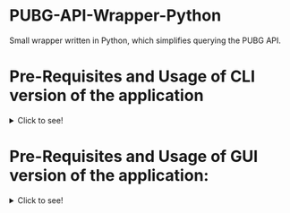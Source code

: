 # PUBG-API-Wrapper-Python
Small wrapper written in Python, which simplifies querying the PUBG API. 

# Pre-Requisites and Usage of CLI version of the application
<details>
   <summary>Click to see!</summary>
   
   1. Make sure to fill out:
      - A valid PUBG Developer `API_TOKEN` - Located in `config/APISettings.py`
      - A valid PUBG Username for `PLAYER_NAME` - Located in `user_settings.py`
      - A valid platform for `PLAYER_PLATFORM` - Located in `user_settings.py`
      - A valid game-mode for `PLAYER_GAME_MODE` - Located in `user_settings.py`
      - A valid integer for `MATCH_INTEGER` - Located in `user_settings.py
      - A valid season per respective platform for `SEASON_VAL` - Located in `user_settings.py`

   2. Executing user_input.py will give you a simple menu in the console, and will ask you to choose out of three different options.
      - 1: Lifetime Stats
      - 2: Season Stats
      - 3: Stats over a number of matches.

   Other than the Pre-Requisites mentioned above, the user has to do nothing else,
   as all the nitty-gritty API calls etc. are abstracted away, for simplicty.

   Usage of CLI version of the application without user_input.py
   Include the following in your script

   ```Python
   from api_interface import API_INTERFACE
   from helper.helperFunctions import regionCheck
   from config.APIConfig import APIConfig
   from config.APISettings import APISetting
   from config import user_settings
   ```

   Having done that, it's pretty simple from here on out.

   ```Python
   ## Sets up authentication header
    _HEADER = APIConfig(APISettings.API_TOKEN.value).setupAuth()

   ## Pulls lifetime stats for a user.
   API_INTERFACE.lifetimeStats(user_settings.PLAYER_NAME, user_settings.PLAYER_PLATFORM, _HEADER, user_settings.PLAYER_GAME_MODE)

   ## Checks the season you chose doesn't need a Region shard, then retrieves user-stats for that season
   regionCheck(user_settings.SEASON_VAL) ## Check if the season needs a Region shard or not
   API_INTERFACE.seasonStats(user_settings.PLAYER_NAME, user_settings.PLAYER_PLATFORM, _HEADER, user_settings.PLAYER_GAME_MODE, user_settings.SEASON_VAL)

   ## Pulls defined amount of matchges from the API for a specific user.
   API_INTERFACE.matchStats(user_settings.PLAYER_NAME, user_settings.PLAYER_PLATFORM, _HEADER, user_settings.MATCH_INTEGER)
   ```
   
 </details>
 
# Pre-Requisites and Usage of GUI version of the application:
<details>
   <summary>Click to see!</summary>
   
   1. Make sure `GUI` is set to `True` within `config/user_settings.py` 
      [optional] If you want to pre-load settings, fill out the following:
         - A valid PUBG Developer `API_TOKEN` - Located in `config/APISettings.py`
         - A valid PUBG Username for `PLAYER_NAME` - Located in `user_settings.py`
         - A valid integer for `MATCH_INTEGER` - Located in `user_settings.py`
   2. Executing `api_interface` will launch the GUI, which looks like below:

   ![GUI](https://i.imgur.com/2I2aXUR.png)

   3. Play around with the settings
   4. Any data this produces will be dumped to `DATA/`, and will be named appropriately.
   
</details>
